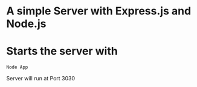 # A simple Server with Express.js and Node.js

# Starts the server with

```npm
Node App
```

Server will run at Port 3030


